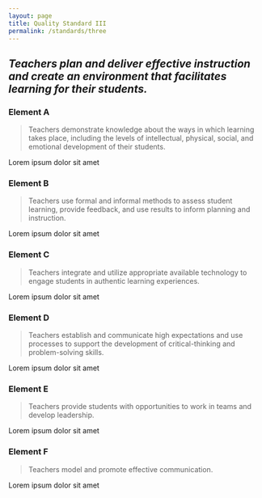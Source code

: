 ```yaml
---
layout: page
title: Quality Standard III
permalink: /standards/three
---
```


## _Teachers plan and deliver effective instruction and create an environment that  facilitates learning for their students._

### Element A

> Teachers demonstrate knowledge about the ways in which learning takes place, including the  levels of intellectual, physical, social, and emotional development of their students.

Lorem ipsum dolor sit amet

### Element B

> Teachers use formal and informal methods to assess student learning, provide feedback, and use  results to inform planning and instruction.

Lorem ipsum dolor sit amet

### Element C

> Teachers integrate and utilize appropriate available technology to engage students in authentic  learning experiences.

Lorem ipsum dolor sit amet

### Element D

> Teachers establish and communicate high expectations and use processes to support the  development of critical-thinking and problem-solving skills.

Lorem ipsum dolor sit amet

### Element E

> Teachers provide students with opportunities to work in teams and develop leadership.

Lorem ipsum dolor sit amet

### Element F

> Teachers model and promote effective communication.

Lorem ipsum dolor sit amet

